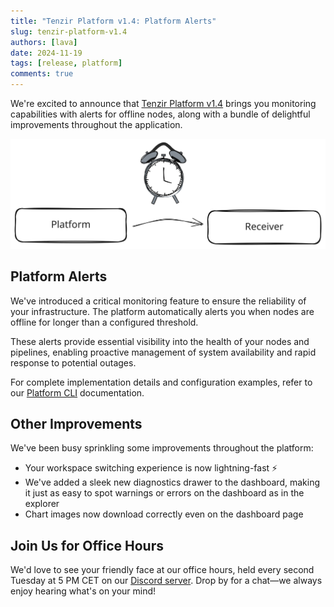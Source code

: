 ```yaml
---
title: "Tenzir Platform v1.4: Platform Alerts"
slug: tenzir-platform-v1.4
authors: [lava]
date: 2024-11-19
tags: [release, platform]
comments: true
---
```


We're excited to announce that [Tenzir Platform v1.4][github-release] brings you
monitoring capabilities with alerts for offline nodes, along with a bundle of
delightful improvements throughout the application.

![Tenzir Platform v1.4](tenzir-platform-v1.4.excalidraw.svg)

[github-release]: https://github.com/tenzir/platform/releases/tag/v1.4.0

<!-- truncate -->

## Platform Alerts

We've introduced a critical monitoring feature to ensure the reliability of your
infrastructure. The platform automatically alerts you when nodes are offline for
longer than a configured threshold.

These alerts provide essential visibility into the health of your nodes and
pipelines, enabling proactive management of system availability and rapid
response to potential outages.

For complete implementation details and configuration examples, refer to our
[Platform CLI](/platform-cli) documentation.

## Other Improvements

We've been busy sprinkling some improvements throughout the platform:

- Your workspace switching experience is now lightning-fast ⚡
- We've added a sleek new diagnostics drawer to the dashboard, making it just as
  easy to spot warnings or errors on the dashboard as in the explorer
- Chart images now download correctly even on the dashboard page

## Join Us for Office Hours

We'd love to see your friendly face at our office hours, held every second
Tuesday at 5 PM CET on our [Discord server][discord]. Drop by for a chat—we
always enjoy hearing what's on your mind!

[discord]: /discord
